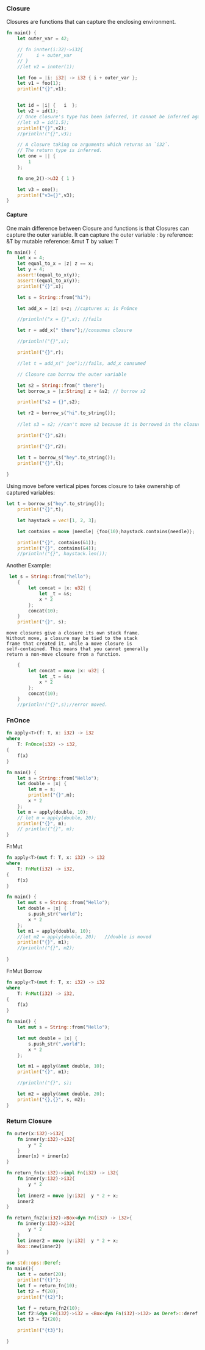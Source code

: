 ### Closure

Closures are functions that can capture the enclosing environment.
```rust
fn main() {
    let outer_var = 42;

    // fn innter(i:32)->i32{
    //     i + outer_var
    // }
    //let v2 = innter(1); 

    let foo = |i: i32| -> i32 { i + outer_var };
    let v1 = foo(1);
    println!("{}",v1);


    let id = |i| {   i  };
    let v2 = id(1);
    // Once closure's type has been inferred, it cannot be inferred again with another type.
    //let v3 = id(1.5);
    println!("{}",v2);
    //println!("{}",v3);

    // A closure taking no arguments which returns an `i32`.
    // The return type is inferred.
    let one = || {
        1
    };

    fn one_2()->u32 { 1 }

    let v3 = one();
    println!("v3={}",v3);
}
```

#### Capture 

One main difference between Closure and functions is that Closures can capture the outer variable. It can capture the outer variable :
    by reference: &T
    by mutable reference: &mut T
    by value: T
```rust
fn main() {
    let x = 4;
    let equal_to_x = |z| z == x;
    let y = 4;
    assert!(equal_to_x(y));
    assert!(equal_to_x(y));
    println!("{}",x);

    let s = String::from("hi");

    let add_x = |z| s+z; //captures x; is FnOnce

    //println!("x = {}",x); //fails

    let r = add_x(" there");//consumes closure

    //println!("{}",s);

    println!("{}",r);

    //let t = add_x(" joe");//fails, add_x consumed

    // Closure can borrow the outer variable

    let s2 = String::from(" there");
    let borrow_s = |z:String| z + &s2; // borrow s2

    println!("s2 = {}",s2); 

    let r2 = borrow_s("hi".to_string());
    
    //let s3 = s2; //can't move s2 because it is borrowed in the closure borrow_s

    println!("{}",s2);

    println!("{}",r2);

    let t = borrow_s("hey".to_string());
    println!("{}",t);
    
}
```
Using move before vertical pipes forces closure to take ownership of captured variables:

```rust
let t = borrow_s("hey".to_string());
    println!("{}",t);

    let haystack = vec![1, 2, 3];

    let contains = move |needle| {foo(10);haystack.contains(needle)};

    println!("{}", contains(&1));
    println!("{}", contains(&4));
    //println!("{}", haystack.len());
```
Another Example: 
```rust
 let s = String::from("hello");
    {
        let concat = |x: u32| {
            let _t = &s;
            x * 2
        };
        concat(10);
    }
    println!("{}", s);
```
    move closures give a closure its own stack frame.
    Without move, a closure may be tied to the stack
    frame that created it, while a move closure is
    self-contained. This means that you cannot generally
    return a non-move closure from a function.
```rust
    {
        let concat = move |x: u32| {
            let _t = &s;
            x * 2
        };
        concat(10);
    }
    //println!("{}",s);//error moved.
```

### FnOnce
```rust
fn apply<T>(f: T, x: i32) -> i32
where
    T: FnOnce(i32) -> i32,
{
    f(x)
}

fn main() {
    let s = String::from("Hello");
    let double = |x| {
        let m = s;
        println!("{}",m);
        x * 2
    };
    let m = apply(double, 10);
    // let m = apply(double, 20);
    println!("{}", m);
    // println!("{}", m);
}
```

FnMut
```rust
fn apply<T>(mut f: T, x: i32) -> i32
where
    T: FnMut(i32) -> i32,
{
    f(x)
}

fn main() {
    let mut s = String::from("Hello");
    let double = |x| {
        s.push_str("world");
        x * 2
    };
    let m1 = apply(double, 10);
    //let m2 = apply(double, 20);   //double is moved
    println!("{}", m1);
    //println!("{}", m2);
    
}
```
FnMut Borrow
```rust
fn apply<T>(mut f: T, x: i32) -> i32
where
    T: FnMut(i32) -> i32,
{
    f(x)
}

fn main() {
    let mut s = String::from("Hello");

    let mut double = |x| {
        s.push_str(",world");
        x * 2
    };

    let m1 = apply(&mut double, 10);
    println!("{}", m1);

    //println!("{}", s);

    let m2 = apply(&mut double, 20);
    println!("{},{}", s, m2);
}

```


### Return Closure 

```rust
fn outer(x:i32)->i32{
    fn inner(y:i32)->i32{
        y * 2
    }
    inner(x) + inner(x)
}

fn return_fn(x:i32)->impl Fn(i32) -> i32{
    fn inner(y:i32)->i32{
        y * 2
    }
    let inner2 = move |y:i32|  y * 2 + x;
    inner2
}

fn return_fn2(x:i32)->Box<dyn Fn(i32) -> i32>{
    fn inner(y:i32)->i32{
        y * 2
    }
    let inner2 = move |y:i32|  y * 2 + x;
    Box::new(inner2)
}

use std::ops::Deref;
fn main(){
    let t = outer(20);
    println!("{t}");
    let f = return_fn(10);
    let t2 = f(20);
    println!("{t2}");

    let f = return_fn2(10);
    let f2:&dyn Fn(i32)->i32 = <Box<dyn Fn(i32)->i32> as Deref>::deref(&f);
    let t3 = f2(20);

    println!("{t3}");

}
```